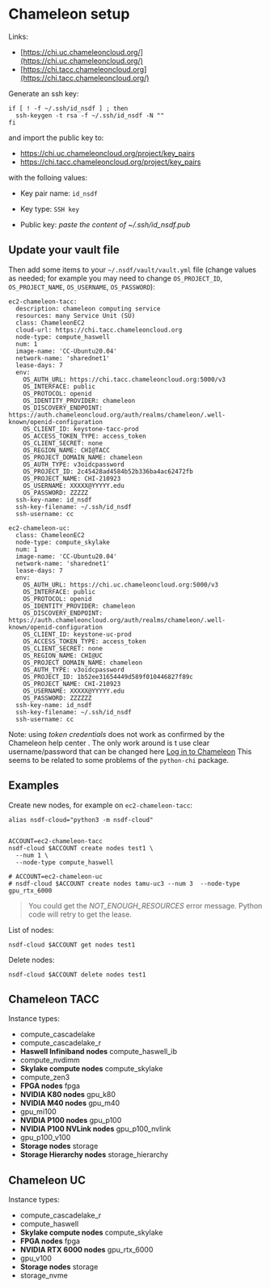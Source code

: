 # Chameleon setup

Links:

- [https://chi.uc.chameleoncloud.org/](https://chi.uc.chameleoncloud.org/)
- [https://chi.tacc.chameleoncloud.org](https://chi.tacc.chameleoncloud.org/)

Generate an ssh key:

```
if [ ! -f ~/.ssh/id_nsdf ] ; then
  ssh-keygen -t rsa -f ~/.ssh/id_nsdf -N ""
fi
```

 and import the public key to:

- https://chi.uc.chameleoncloud.org/project/key_pairs
- https://chi.tacc.chameleoncloud.org/project/key_pairs

with the folloing values:

- Key pair name: `id_nsdf`

- Key type: `SSH key`

- Public key: *paste the content of ~/.ssh/id_nsdf.pub*

## Update your vault file

Then add some items to your `~/.nsdf/vault/vault.yml` file (change values as needed; for example you may need to change `OS_PROJECT_ID`, `OS_PROJECT_NAME`, `OS_USERNAME`, `OS_PASSWORD`):

```
ec2-chameleon-tacc:
  description: chameleon computing service
  resources: many Service Unit (SU)
  class: ChameleonEC2
  cloud-url: https://chi.tacc.chameleoncloud.org
  node-type: compute_haswell
  num: 1
  image-name: 'CC-Ubuntu20.04'
  network-name: 'sharednet1'
  lease-days: 7
  env:
    OS_AUTH_URL: https://chi.tacc.chameleoncloud.org:5000/v3
    OS_INTERFACE: public
    OS_PROTOCOL: openid
    OS_IDENTITY_PROVIDER: chameleon
    OS_DISCOVERY_ENDPOINT: https://auth.chameleoncloud.org/auth/realms/chameleon/.well-known/openid-configuration
    OS_CLIENT_ID: keystone-tacc-prod
    OS_ACCESS_TOKEN_TYPE: access_token
    OS_CLIENT_SECRET: none
    OS_REGION_NAME: CHI@TACC
    OS_PROJECT_DOMAIN_NAME: chameleon
    OS_AUTH_TYPE: v3oidcpassword
    OS_PROJECT_ID: 2c45428ad4584b52b336ba4ac62472fb
    OS_PROJECT_NAME: CHI-210923
    OS_USERNAME: XXXXX@YYYYY.edu
    OS_PASSWORD: ZZZZZ
  ssh-key-name: id_nsdf
  ssh-key-filename: ~/.ssh/id_nsdf
  ssh-username: cc

ec2-chameleon-uc:
  class: ChameleonEC2
  node-type: compute_skylake
  num: 1
  image-name: 'CC-Ubuntu20.04'
  network-name: 'sharednet1'
  lease-days: 7
  env:
    OS_AUTH_URL: https://chi.uc.chameleoncloud.org:5000/v3
    OS_INTERFACE: public
    OS_PROTOCOL: openid
    OS_IDENTITY_PROVIDER: chameleon
    OS_DISCOVERY_ENDPOINT: https://auth.chameleoncloud.org/auth/realms/chameleon/.well-known/openid-configuration
    OS_CLIENT_ID: keystone-uc-prod
    OS_ACCESS_TOKEN_TYPE: access_token
    OS_CLIENT_SECRET: none
    OS_REGION_NAME: CHI@UC
    OS_PROJECT_DOMAIN_NAME: chameleon
    OS_AUTH_TYPE: v3oidcpassword
    OS_PROJECT_ID: 1b52ee31654449d589f010446827f89c
    OS_PROJECT_NAME: CHI-210923
    OS_USERNAME: XXXXX@YYYYY.edu
    OS_PASSWORD: ZZZZZZ
  ssh-key-name: id_nsdf
  ssh-key-filename: ~/.ssh/id_nsdf
  ssh-username: cc
```

Note: using *token credentials* does not work as confirmed by the Chameleon help center . The only work around is t use clear username/password that can be changed here [Log in to Chameleon](https://auth.chameleoncloud.org/auth/realms/chameleon/account/password) This seems to be related to some problems of the `python-chi` package.

## Examples

Create new nodes, for example on `ec2-chameleon-tacc`:

```
alias nsdf-cloud="python3 -m nsdf-cloud"


ACCOUNT=ec2-chameleon-tacc
nsdf-cloud $ACCOUNT create nodes test1 \
  --num 1 \
  --node-type compute_haswell

# ACCOUNT=ec2-chameleon-uc
# nsdf-cloud $ACCOUNT create nodes tamu-uc3 --num 3  --node-type gpu_rtx_6000
```

> You could get the *NOT_ENOUGH_RESOURCES* error message. Python code will retry to get the lease.

List of nodes:

```
nsdf-cloud $ACCOUNT get nodes test1 
```

Delete nodes:

```
nsdf-cloud $ACCOUNT delete nodes test1 
```

## Chameleon TACC

Instance types:

- compute_cascadelake
- compute_cascadelake_r
- **Haswell Infiniband nodes** compute_haswell_ib
- compute_nvdimm
- **Skylake compute nodes** compute_skylake
- compute_zen3
- **FPGA nodes** fpga
- **NVIDIA K80 nodes** gpu_k80
- **NVIDIA M40 nodes** gpu_m40
- gpu_mi100
- **NVIDIA P100 nodes** gpu_p100
- **NVIDIA P100 NVLink nodes** gpu_p100_nvlink
- gpu_p100_v100
- **Storage nodes** storage
- **Storage Hierarchy nodes** storage_hierarchy

## Chameleon UC

Instance types:

- compute_cascadelake_r
- compute_haswell
- **Skylake compute nodes** compute_skylake
- **FPGA nodes** fpga
- **NVIDIA RTX 6000 nodes** gpu_rtx_6000
- gpu_v100
- **Storage nodes** storage
- storage_nvme